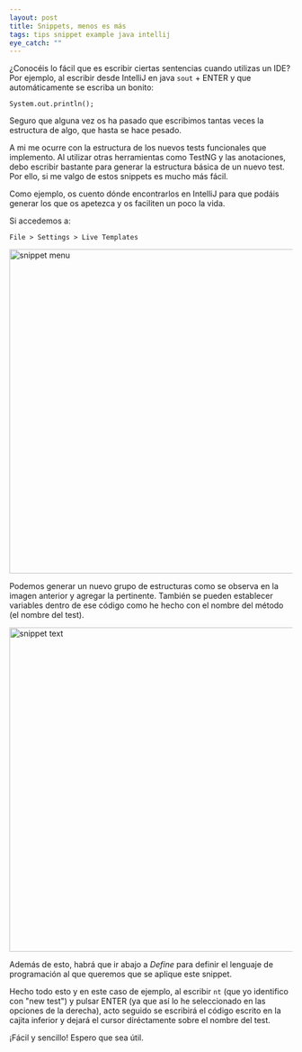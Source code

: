 ```yaml
---
layout: post
title: Snippets, menos es más
tags: tips snippet example java intellij
eye_catch: ""
---
```


¿Conocéis lo fácil que es escribir ciertas sentencias cuando utilizas un IDE? Por ejemplo, al escribir desde IntelliJ 
en java `sout` + ENTER y que automáticamente se escriba un bonito:

```
System.out.println();
```

Seguro que alguna vez os ha pasado que escribimos tantas veces la estructura de algo, que hasta se hace pesado.

A mi me ocurre con la estructura de los nuevos tests funcionales que implemento. Al utilizar otras herramientas como TestNG y
las anotaciones, debo escribir bastante para generar la estructura básica de un nuevo test. Por ello, si me valgo de estos snippets
es mucho más fácil.

Como ejemplo, os cuento dónde encontrarlos en IntelliJ para que podáis generar los que os apetezca y os faciliten un poco la vida.

Si accedemos a:

```
File > Settings > Live Templates
```

<a data-flickr-embed="true"  href="https://www.flickr.com/photos/135417629@N05/26191522353/in/dateposted-public/" 
title="snippet menu"><img src="https://farm8.staticflickr.com/7572/26191522353_2324c8fd42_b.jpg" width="1024" 
height="576" alt="snippet menu"></a><script async src="//embedr.flickr.com/assets/client-code.js" charset="utf-8"></script>

Podemos generar un nuevo grupo de estructuras como se observa en la imagen anterior y agregar la pertinente.
También se pueden establecer variables dentro de ese código como he hecho con el nombre del método (el nombre del test).

<a data-flickr-embed="true"  href="https://www.flickr.com/photos/135417629@N05/26795448795/in/dateposted-public/" 
title="snippet text"><img src="https://farm8.staticflickr.com/7268/26795448795_43deacdc40_b.jpg" 
width="1024" height="576" alt="snippet text"></a><script async 
src="//embedr.flickr.com/assets/client-code.js" charset="utf-8"></script>

Además de esto, habrá que ir abajo a *Define* para definir el lenguaje de programación al que queremos que se aplique 
este snippet.

Hecho todo esto y en este caso de ejemplo, al escribir `nt` (que yo identifico con "new test") y pulsar ENTER (ya que así lo he seleccionado en las
opciones de la derecha), acto seguido se escribirá el código escrito en la cajita inferior y dejará el cursor diréctamente sobre el nombre del test.

¡Fácil y sencillo!
Espero que sea útil.
